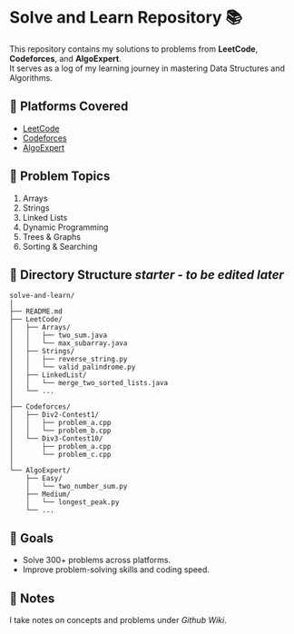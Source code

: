 # Solve and Learn Repository 📚  

This repository contains my solutions to problems from **LeetCode**, **Codeforces**, and **AlgoExpert**.  
It serves as a log of my learning journey in mastering Data Structures and Algorithms.

## 🚀 Platforms Covered
- [LeetCode](https://leetcode.com)
- [Codeforces](https://codeforces.com)
- [AlgoExpert](https://www.algoexpert.io)

## 🧩 Problem Topics
1. Arrays
2. Strings
3. Linked Lists
4. Dynamic Programming
5. Trees & Graphs
6. Sorting & Searching

## 📂 Directory Structure *starter - to be edited later*
```
solve-and-learn/
│
├── README.md
├── LeetCode/
│   ├── Arrays/
│   │   ├── two_sum.java
│   │   └── max_subarray.java
│   ├── Strings/
│   │   ├── reverse_string.py
│   │   └── valid_palindrome.py
│   ├── LinkedList/
│   │   └── merge_two_sorted_lists.java
│   └── ...
│
├── Codeforces/
│   ├── Div2-Contest1/
│   │   ├── problem_a.cpp
│   │   └── problem_b.cpp
│   └── Div3-Contest10/
│       ├── problem_a.cpp
│       └── problem_c.cpp
│
└── AlgoExpert/
    ├── Easy/
    │   └── two_number_sum.py
    ├── Medium/
    │   └── longest_peak.py
    └── ...
 ```

## 🎯 Goals
- Solve 300+ problems across platforms.
- Improve problem-solving skills and coding speed.

## 🔖 Notes
I take notes on concepts and problems under *Github Wiki*.
